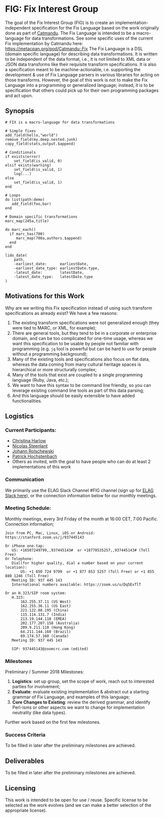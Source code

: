 # FIG: Fix Interest Group 
The goal of the Fix Interest Group (FIG) is to create an implementation-independent specification for the Fix Language based on the work originally done as part of [Catmandu](https://metacpan.org/pod/Catmandu). The Fix Language is intended to be a macro-language for data transformations. See some specific uses of the current Fix implementation by Catmandu here: https://metacpan.org/pod/Catmandu::Fix The Fix Language is a DSL (domain specific language) for describing data transformations. It is written to be independent of the data format, i.e., it is not limited to XML data or JSON data transforms like their requisite transform specifications. It is also a specification meant to be machine-actionable, i.e. supporting the development & use of Fix Language parsers in various libraries for acting on those transforms. However, the goal of this work is not to make the Fix Language into a programming or generalized language; instead, it is to be specification that others could pick up for their own programming packages and act upon.

## Synopsis

```
# FIX is a macro-language for data transformations

# Simple fixes
add_field(hello,"world")
remove_field(my.deep.nested.junk)
copy_field(stats,output.$append)

# Conditionals
if exists(error)
    set_field(is_valid, 0)
elsif exists(warning)
    set_field(is_valid, 1)
    log(...)
else
    set_field(is_valid, 1)
end

# Loops
do list(path:demo)
   add_field(foo,bar)
end

# Domain specific transformations
marc_map(245a,title)

do marc_each()
  if marc_has(700)
     marc_map(700a,authors.$append)
  end
end

lido_date(
    path,
    -earliest_date:      earliestDate,
    -earliest_date_type: earliestDate.type,
    -latest_date:        latestDate,
    -latest_date_type:   latestDate.type
)
```
## Motivations for this Work

Why are we writing this Fix specification instead of using such transform specifications as already exist? We have a few reasons:

1. The existing transform specifications were not generalized enough (they were tied to MARC, or XML, for example);
2. There are general tools, but they tend to be in a corporate or enterprise domain, and can be too complicated for one-time usage, whereas we want this specification to be usable by people not familiar with programming (e.g. `jq` tool is powerful but can be hard to use for people without a programming background);
3. Many of the existing tools and specifications also focus on flat data, whereas the data coming from many cultural heritage spaces is hierarchical or more structurally complex;
4. Many of the tools that exist are coupled to a single programming language (Ruby, Java, etc.);
5. We want to have this syntax to be command line friendly, so you can leverage existing command line tools as part of this data parsing;
6. And this language should be easily extensible to have added functionalities.

## Logistics

### Current Participants:
- [Christina Harlow](http://github.com/cmh2166/)
- [Nicolas Steenlant](https://github.com/nics)
- [Johann Rolschewski](https://github.com/jorol/)
- [Patrick Hochstenbach](https://github.com/phochste)
- Others as invited, with the goal to have people who can do at least 2 implementations of this work


### Communication

We primarily use the ELAG Slack Channel #FIG channel (sign up for [ELAG Slack here](https://t.co/8z9zBKaUnj)), or the connection information below for our monthly meetings.

### Meeting Schedule:
Monthly meetings, every 3rd Friday of the month at 16:00 CET, 7:00 Pacific. Connection information;

```
Join from PC, Mac, Linux, iOS or Android: https://stanford.zoom.us/j/937445143

Or iPhone one-tap:
   US: +16507249799,,937445143#  or +18778535257,,937445143# (Toll Free)
Or Telephone:
   Dial(for higher quality, dial a number based on your current location):
       US: +1 650 724 9799  or +1 877 853 5257 (Toll Free) or +1 855 880 1246 (Toll Free)
   Meeting ID: 937 445 143
   International numbers available: https://zoom.us/u/Dq5ExTlT

Or an H.323/SIP room system:
   H.323:
       162.255.37.11 (US West)
       162.255.36.11 (US East)
       221.122.88.195 (China)
       115.114.131.7 (India)
       213.19.144.110 (EMEA)
       202.177.207.158 (Australia)
       209.9.211.110 (Hong Kong)
       64.211.144.160 (Brazil)
       69.174.57.160 (Canada)
   Meeting ID: 937 445 143

   SIP: 937445143@zoomcrc.com (edited)
```

### Milestones

Preliminary / Summer 2018 Milestones:
1. **Logistics**: set up group, set the scope of work, reach out to interested parties for involvement;
2. **Evaluate**: evaluate existing implementation & abstract out a starting grammar of Fix Language, and examples of this language;
3. **Core Changes to Existing**: review the derived grammar, and identify Perl-isms or other aspects we want to change for implementation neutrality (like data types).

Further work based on the first few milestones.

### Success Criteria

To be filled in later after the preliminary milestones are achieved.

## Deliverables

To be filled in later after the preliminary milestones are achieved.

## Licensing

This work is intended to be open for use / reuse. Specific license to be selected as the work evolves (and we can make a better selection of the appropriate license). 
